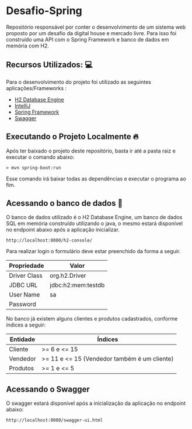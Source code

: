 # Desafio-Spring
Repositório responsável por conter o desenvolvimento de um sistema web proposto por um desafio da digital house e mercado livre.
Para isso foi construído uma API com o Spring Framework e banco de dados em memória com H2.

## Recursos Utilizados: :computer:
Para o desenvolvimento do projeto foi utilizado as seguintes aplicações/Frameworks :

* [H2 Database Engine](https://www.h2database.com/html/main.html)
* [IntelliJ](https://www.jetbrains.com/pt-br/idea/)
* [Spring Framework](https://spring.io/)
* [Swagger](https://swagger.io/)

## Executando o Projeto Localmente :fire:

Após ter baixado o projeto deste repositório, basta ir até a pasta raiz e executar o comando abaixo:

```
> mvn spring-boot:run
```

Esse comando irá baixar todas as dependências e executar o programa ao fim.

## Acessando o banco de dados :floppy_disk:

O banco de dados utilizado é o H2 Database Engine, um banco de dados SQL em memória construído utilizando o java, o mesmo estará disponível no endpoint abaixo após a aplicação inicializar.

```
http://localhost:8080/h2-console/
```

Para realizar login o formulário deve estar preenchido da forma a seguir.

| Propriedade  | Valor              |
| ------------ | ------------------ |
| Driver Class | org.h2.Driver      |
| JDBC URL     | jdbc:h2:mem:testdb |
| User Name    | sa                 |
| Password     |                    |

No banco já existem alguns clientes e produtos cadastrados, conforme índices a seguir:

| Entidade | Índices                                      |
| -------- | -------------------------------------------- |
| Cliente  | >= 6 e <= 15                                 |
| Vendedor | >= 11 e <= 15 (Vendedor também é um cliente) |
| Produtos | >= 1 e <= 5                                  |

## Acessando o Swagger

O swagger estará disponível após a inicialização da aplicação no endpoint abaixo:

```
http://localhost:8080/swagger-ui.html
```

